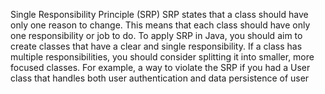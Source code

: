 Single Responsibility Principle (SRP)
SRP states that a class should have only one reason to change. This means that each class should have only one responsibility or job to do. To apply SRP in Java, you should aim to create classes that have a clear and single responsibility. If a class has multiple responsibilities, you should consider splitting it into smaller, more focused classes. For example, a way to violate the SRP if you had a User class that handles both user authentication and data persistence of user

